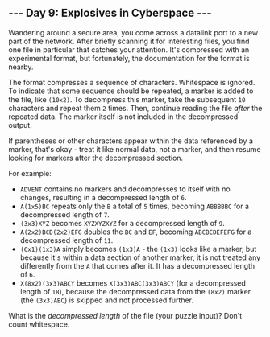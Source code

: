 ## \--- Day 9: Explosives in Cyberspace ---

Wandering around a secure area, you come across a datalink port to a new
part of the network. After briefly scanning it for interesting files,
you find one file in particular that catches your attention. It's
compressed with an experimental format, but fortunately, the
documentation for the format is nearby.

The format compresses a sequence of characters. Whitespace is ignored.
To indicate that some sequence should be repeated, a marker is added to
the file, like `(10x2)`. To decompress this marker, take the subsequent
`10` characters and repeat them `2` times. Then, continue reading the
file *after* the repeated data. The marker itself is not included in the
decompressed output.

If parentheses or other characters appear within the data referenced by
a marker, that's okay - treat it like normal data, not a marker, and
then resume looking for markers after the decompressed section.

For example:

  - `ADVENT` contains no markers and decompresses to itself with no
    changes, resulting in a decompressed length of `6`.
  - `A(1x5)BC` repeats only the `B` a total of `5` times, becoming
    `ABBBBBC` for a decompressed length of `7`.
  - `(3x3)XYZ` becomes `XYZXYZXYZ` for a decompressed length of `9`.
  - `A(2x2)BCD(2x2)EFG` doubles the `BC` and `EF`, becoming
    `ABCBCDEFEFG` for a decompressed length of `11`.
  - `(6x1)(1x3)A` simply becomes `(1x3)A` - the `(1x3)` looks like a
    marker, but because it's within a data section of another marker, it
    is not treated any differently from the `A` that comes after it. It
    has a decompressed length of `6`.
  - `X(8x2)(3x3)ABCY` becomes `X(3x3)ABC(3x3)ABCY` (for a decompressed
    length of `18`), because the decompressed data from the `(8x2)`
    marker (the `(3x3)ABC`) is skipped and not processed further.

What is the *decompressed length* of the file (your puzzle input)? Don't
count whitespace.
